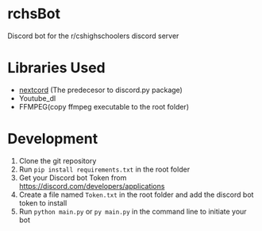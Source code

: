# rchsBot

Discord bot for the r/cshighschoolers discord server

# Libraries Used

-  [nextcord](https://github.com/nextcord/nextcord) (The predecesor to discord<nolink>.py package)
-  Youtube_dl
-  FFMPEG(copy ffmpeg executable to the root folder)

# Development

1. Clone the git repository
2. Run `pip install requirements.txt` in the root folder
3. Get your Discord bot Token from https://discord.com/developers/applications
4. Create a file named `Token.txt` in the root folder and add the discord bot token to install
5. Run `python main.py` or `py main.py` in the command line to initiate your bot
